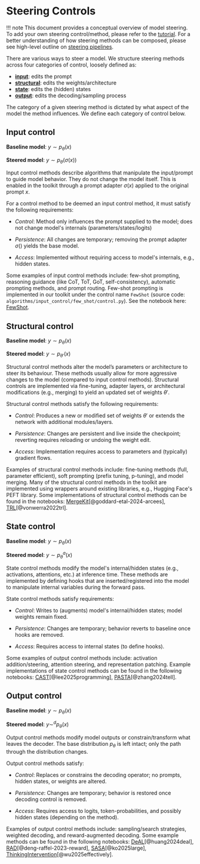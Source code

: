 # Steering Controls

!!! note
    This document provides a conceptual overview of model steering. To add your own steering control/method, please refer to
    the [tutorial](../tutorials/add_new_steering_method.md). For a better understanding of how steering
    methods can be composed, please see high-level outline on [steering pipelines](steering_pipelines.md).


There are various ways to steer a model. We structure steering methods across four categories of control, loosely
defined as:

- [**input**](#input-control): edits the prompt
- [**structural**](#structural-control): edits the weights/architecture
- [**state**](#state-control): edits the (hidden) states
- [**output**](#output-control): edits the decoding/sampling process

The category of a given steering method is dictated by what aspect of the model the method influences. We define each
category of control below.


## Input control

**Baseline model**: $y \sim p_\theta(x)$

**Steered model**: $y \sim p_\theta(\sigma(x))$

Input control methods describe algorithms that manipulate the input/prompt to guide model behavior. They do not change
the model itself. This is enabled in the toolkit through a prompt adapter $\sigma(x)$ applied to the original prompt
$x$.

For a control method to be deemed an input control method, it must satisfy the following requirements:

- *Control*: Method only influences the prompt supplied to the model; does not change model's internals (parameters/states/logits)

- *Persistence*: All changes are temporary; removing the prompt adapter $\sigma()$ yields the base model.

- *Access*: Implemented without requiring access to model's internals, e.g., hidden states.

Some examples of input control methods include: few-shot prompting, reasoning guidance (like CoT, ToT, GoT,
self-consistency), automatic prompting methods, and prompt routing. Few-shot prompting is implemented in our toolkit
under the control name `FewShot` (source code: `algorithms/input_control/few_shot/control.py`). See the notebook
here: [FewShot](../notebooks/controls/few_shot.ipynb).



## Structural control

**Baseline model**: $y \sim p_\theta(x)$

**Steered model**: $y \sim p_{\theta'}(x)$

Structural control methods alter the model’s parameters or architecture to steer its behaviour. These methods usually
allow for more aggressive changes to the model (compared to input control methods). Structural controls are implemented
via fine-tuning, adapter layers, or architectural modifications (e.g., merging) to yield an updated set of weights
$\theta'$.

Structural control methods satisfy the following requirements:

- *Control*: Produces a new or modified set of weights $\theta'$ or extends the network with additional modules/layers.

- *Persistence*: Changes are persistent and live inside the checkpoint; reverting requires reloading or undoing the weight edit.

- *Access*: Implementation requires access to parameters and (typically) gradient flows.

Examples of structural control methods include: fine-tuning methods (full, parameter efficient), soft prompting (prefix
tuning, p-tuning), and model merging. Many of the structural control methods in the toolkit are implemented using
wrappers around existing libraries, e.g., Hugging Face's PEFT library. Some implementations of structural control
methods can be found in the notebooks: [MergeKit](../notebooks/controls/mergekit_wrapper.ipynb)[@goddard-etal-2024-arcees],
[TRL](../notebooks/controls/TRL_wrapper.ipynb)[@vonwerra2022trl].


## State control

**Baseline model**: $y \sim p_\theta(x)$

**Steered model**: $y \sim p_{\theta}^a(x)$

State control methods modify the model's internal/hidden states (e.g., activations, attentions, etc.) at inference time.
These methods are implemented by defining hooks that are inserted/registered into the model to manipulate internal
variables during the forward pass.

State control methods satisfy requirements:

- *Control*: Writes to (augments) model's internal/hidden states; model weights remain fixed.

- *Persistence*: Changes are temporary; behavior reverts to baseline once hooks are removed.

- *Access*: Requires access to internal states (to define hooks).

Some examples of output control methods include: activation addition/steering, attention steering, and representation
patching. Example implementations of state control methods can be found in the following notebooks:
[CAST](../notebooks/controls/cast.ipynb)[@lee2025programming], [PASTA](../notebooks/controls/pasta.ipynb)[@zhang2024tell].



## Output control

**Baseline model**: $y \sim p_\theta(x)$

**Steered model**: $y \sim^d p_{\theta}(x)$

Output control methods modify model outputs or constrain/transform what leaves the decoder. The base distribution
$p_\theta$ is left intact; only the path through the distribution changes.

Output control methods satisfy:

- *Control*: Replaces or constrains the decoding operator; no prompts, hidden states, or weights are altered.

- *Persistence*: Changes are temporary; behavior is restored once decoding control is removed.

- *Access*: Requires access to logits, token-probabilities, and possibly hidden states (depending on the method).

Examples of output control methods include: sampling/search strategies, weighted decoding, and reward-augmented
decoding. Some example methods can be found in the following notebooks: [DeAL](../notebooks/controls/deal.ipynb)[@huang2024deal],
[RAD](../notebooks/controls/rad.ipynb)[@deng-raffel-2023-reward], [SASA](../notebooks/controls/sasa.ipynb)[@ko2025large],
[ThinkingIntervention](../notebooks/controls/thinking_intervention.ipynb)[@wu2025effectively].
